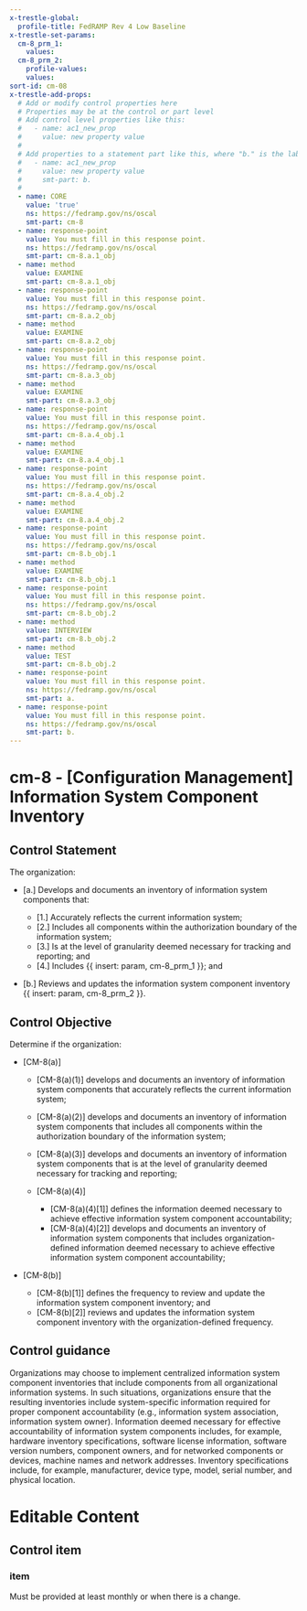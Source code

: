 ```yaml
---
x-trestle-global:
  profile-title: FedRAMP Rev 4 Low Baseline
x-trestle-set-params:
  cm-8_prm_1:
    values:
  cm-8_prm_2:
    profile-values:
    values:
sort-id: cm-08
x-trestle-add-props:
  # Add or modify control properties here
  # Properties may be at the control or part level
  # Add control level properties like this:
  #   - name: ac1_new_prop
  #     value: new property value
  #
  # Add properties to a statement part like this, where "b." is the label of the target statement part
  #   - name: ac1_new_prop
  #     value: new property value
  #     smt-part: b.
  #
  - name: CORE
    value: 'true'
    ns: https://fedramp.gov/ns/oscal
    smt-part: cm-8
  - name: response-point
    value: You must fill in this response point.
    ns: https://fedramp.gov/ns/oscal
    smt-part: cm-8.a.1_obj
  - name: method
    value: EXAMINE
    smt-part: cm-8.a.1_obj
  - name: response-point
    value: You must fill in this response point.
    ns: https://fedramp.gov/ns/oscal
    smt-part: cm-8.a.2_obj
  - name: method
    value: EXAMINE
    smt-part: cm-8.a.2_obj
  - name: response-point
    value: You must fill in this response point.
    ns: https://fedramp.gov/ns/oscal
    smt-part: cm-8.a.3_obj
  - name: method
    value: EXAMINE
    smt-part: cm-8.a.3_obj
  - name: response-point
    value: You must fill in this response point.
    ns: https://fedramp.gov/ns/oscal
    smt-part: cm-8.a.4_obj.1
  - name: method
    value: EXAMINE
    smt-part: cm-8.a.4_obj.1
  - name: response-point
    value: You must fill in this response point.
    ns: https://fedramp.gov/ns/oscal
    smt-part: cm-8.a.4_obj.2
  - name: method
    value: EXAMINE
    smt-part: cm-8.a.4_obj.2
  - name: response-point
    value: You must fill in this response point.
    ns: https://fedramp.gov/ns/oscal
    smt-part: cm-8.b_obj.1
  - name: method
    value: EXAMINE
    smt-part: cm-8.b_obj.1
  - name: response-point
    value: You must fill in this response point.
    ns: https://fedramp.gov/ns/oscal
    smt-part: cm-8.b_obj.2
  - name: method
    value: INTERVIEW
    smt-part: cm-8.b_obj.2
  - name: method
    value: TEST
    smt-part: cm-8.b_obj.2
  - name: response-point
    value: You must fill in this response point.
    ns: https://fedramp.gov/ns/oscal
    smt-part: a.
  - name: response-point
    value: You must fill in this response point.
    ns: https://fedramp.gov/ns/oscal
    smt-part: b.
---
```


# cm-8 - \[Configuration Management\] Information System Component Inventory

## Control Statement

The organization:

- \[a.\] Develops and documents an inventory of information system components that:

  - \[1.\] Accurately reflects the current information system;
  - \[2.\] Includes all components within the authorization boundary of the information system;
  - \[3.\] Is at the level of granularity deemed necessary for tracking and reporting; and
  - \[4.\] Includes {{ insert: param, cm-8_prm_1 }}; and

- \[b.\] Reviews and updates the information system component inventory {{ insert: param, cm-8_prm_2 }}.

## Control Objective

Determine if the organization:

- \[CM-8(a)\]

  - \[CM-8(a)(1)\] develops and documents an inventory of information system components that accurately reflects the current information system;
  - \[CM-8(a)(2)\] develops and documents an inventory of information system components that includes all components within the authorization boundary of the information system;
  - \[CM-8(a)(3)\] develops and documents an inventory of information system components that is at the level of granularity deemed necessary for tracking and reporting;
  - \[CM-8(a)(4)\]

    - \[CM-8(a)(4)[1]\] defines the information deemed necessary to achieve effective information system component accountability;
    - \[CM-8(a)(4)[2]\] develops and documents an inventory of information system components that includes organization-defined information deemed necessary to achieve effective information system component accountability;

- \[CM-8(b)\]

  - \[CM-8(b)[1]\] defines the frequency to review and update the information system component inventory; and
  - \[CM-8(b)[2]\] reviews and updates the information system component inventory with the organization-defined frequency.

## Control guidance

Organizations may choose to implement centralized information system component inventories that include components from all organizational information systems. In such situations, organizations ensure that the resulting inventories include system-specific information required for proper component accountability (e.g., information system association, information system owner). Information deemed necessary for effective accountability of information system components includes, for example, hardware inventory specifications, software license information, software version numbers, component owners, and for networked components or devices, machine names and network addresses. Inventory specifications include, for example, manufacturer, device type, model, serial number, and physical location.

# Editable Content

<!-- Make additions and edits below -->
<!-- The above represents the contents of the control as received by the profile, prior to additions. -->
<!-- If the profile makes additions to the control, they will appear below. -->
<!-- The above markdown may not be edited but you may edit the content below, and/or introduce new additions to be made by the profile. -->
<!-- If there is a yaml header at the top, parameter values may be edited. Use --set-parameters to incorporate the changes during assembly. -->
<!-- The content here will then replace what is in the profile for this control, after running profile-assemble. -->
<!-- The added parts in the profile for this control are below.  You may edit them and/or add new ones. -->
<!-- Each addition must have a heading either of the form ## Control my_addition_name -->
<!-- or ## Part a. (where the a. refers to one of the control statement labels.) -->
<!-- "## Control" parts are new parts added after the statement part. -->
<!-- "## Part" parts are new parts added into the top-level statement part with that label. -->
<!-- Subparts may be added with nested hash levels of the form ### My Subpart Name -->
<!-- underneath the parent ## Control or ## Part being added -->
<!-- See https://ibm.github.io/compliance-trestle/tutorials/ssp_profile_catalog_authoring/ssp_profile_catalog_authoring for guidance. -->

## Control item

### item

Must be provided at least monthly or when there is a change.

